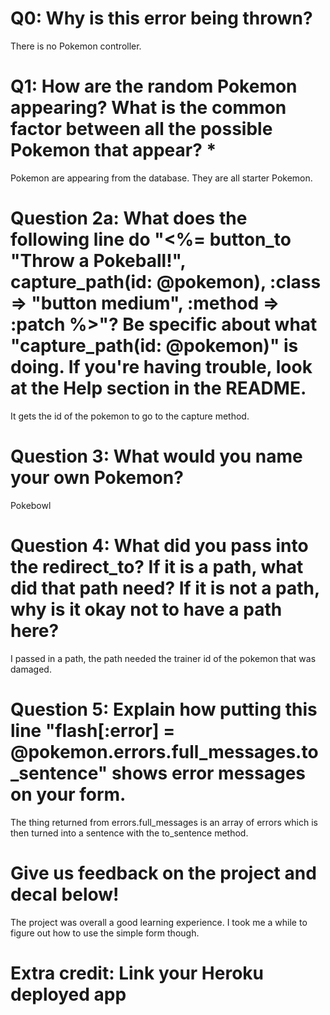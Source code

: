 # Q0: Why is this error being thrown?
There is no Pokemon controller.
# Q1: How are the random Pokemon appearing? What is the common factor between all the possible Pokemon that appear? *
Pokemon are appearing from the database. They are all starter Pokemon.
# Question 2a: What does the following line do "<%= button_to "Throw a Pokeball!", capture_path(id: @pokemon), :class => "button medium", :method => :patch %>"? Be specific about what "capture_path(id: @pokemon)" is doing. If you're having trouble, look at the Help section in the README.
It gets the id of the pokemon to go to the capture method.
# Question 3: What would you name your own Pokemon?
Pokebowl
# Question 4: What did you pass into the redirect_to? If it is a path, what did that path need? If it is not a path, why is it okay not to have a path here?
I passed in a path, the path needed the trainer id of the pokemon that was damaged.
# Question 5: Explain how putting this line "flash[:error] = @pokemon.errors.full_messages.to_sentence" shows error messages on your form.
The thing returned from errors.full_messages is an array of errors which is then turned into a sentence with the to_sentence method.
# Give us feedback on the project and decal below!
The project was overall a good learning experience. I took me a while to figure out how to use the simple form though.
# Extra credit: Link your Heroku deployed app
